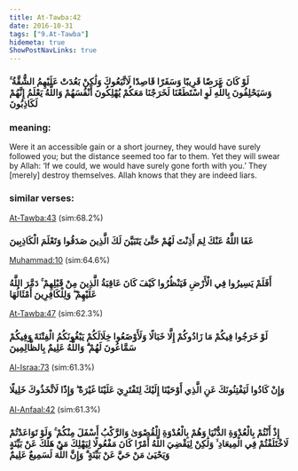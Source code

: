 ```yaml
---
title: At-Tawba:42
date: 2016-10-31
tags: ["9.At-Tawba"]
hidemeta: true 
ShowPostNavLinks: true 
---
```

### لَوْ كَانَ عَرَضًا قَرِيبًا وَسَفَرًا قَاصِدًا لَاتَّبَعُوكَ وَلَٰكِنْ بَعُدَتْ عَلَيْهِمُ الشُّقَّةُ ۚ وَسَيَحْلِفُونَ بِاللَّهِ لَوِ اسْتَطَعْنَا لَخَرَجْنَا مَعَكُمْ يُهْلِكُونَ أَنْفُسَهُمْ وَاللَّهُ يَعْلَمُ إِنَّهُمْ لَكَاذِبُونَ
### meaning: 
Were it an accessible gain or a short journey, they would have surely followed you; but the distance seemed too far to them. Yet they will swear by Allah: ‘If we could, we would have surely gone forth with you.’ They [merely] destroy themselves. Allah knows that they are indeed liars.
### similar verses: 

[At-Tawba:43](/9/43) (sim:68.2%)

### عَفَا اللَّهُ عَنْكَ لِمَ أَذِنْتَ لَهُمْ حَتَّىٰ يَتَبَيَّنَ لَكَ الَّذِينَ صَدَقُوا وَتَعْلَمَ الْكَاذِبِينَ

[Muhammad:10](/47/10) (sim:64.6%)

### أَفَلَمْ يَسِيرُوا فِي الْأَرْضِ فَيَنْظُرُوا كَيْفَ كَانَ عَاقِبَةُ الَّذِينَ مِنْ قَبْلِهِمْ ۚ دَمَّرَ اللَّهُ عَلَيْهِمْ ۖ وَلِلْكَافِرِينَ أَمْثَالُهَا

[At-Tawba:47](/9/47) (sim:62.3%)

### لَوْ خَرَجُوا فِيكُمْ مَا زَادُوكُمْ إِلَّا خَبَالًا وَلَأَوْضَعُوا خِلَالَكُمْ يَبْغُونَكُمُ الْفِتْنَةَ وَفِيكُمْ سَمَّاعُونَ لَهُمْ ۗ وَاللَّهُ عَلِيمٌ بِالظَّالِمِينَ

[Al-Israa:73](/17/73) (sim:61.3%)

### وَإِنْ كَادُوا لَيَفْتِنُونَكَ عَنِ الَّذِي أَوْحَيْنَا إِلَيْكَ لِتَفْتَرِيَ عَلَيْنَا غَيْرَهُ ۖ وَإِذًا لَاتَّخَذُوكَ خَلِيلًا

[Al-Anfaal:42](/8/42) (sim:61.3%)

### إِذْ أَنْتُمْ بِالْعُدْوَةِ الدُّنْيَا وَهُمْ بِالْعُدْوَةِ الْقُصْوَىٰ وَالرَّكْبُ أَسْفَلَ مِنْكُمْ ۚ وَلَوْ تَوَاعَدْتُمْ لَاخْتَلَفْتُمْ فِي الْمِيعَادِ ۙ وَلَٰكِنْ لِيَقْضِيَ اللَّهُ أَمْرًا كَانَ مَفْعُولًا لِيَهْلِكَ مَنْ هَلَكَ عَنْ بَيِّنَةٍ وَيَحْيَىٰ مَنْ حَيَّ عَنْ بَيِّنَةٍ ۗ وَإِنَّ اللَّهَ لَسَمِيعٌ عَلِيمٌ
